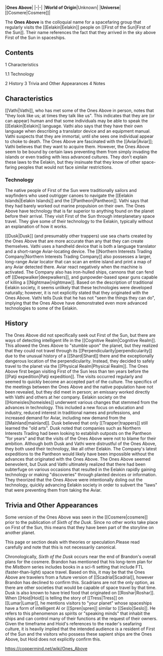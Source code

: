 |**Ones Above**|
|-|-|
|**World of Origin**|Unknown|
|**Universe**|[[Cosmere\|Cosmere]]|

The **Ones Above** is the colloquial name for a spacefaring group that regularly visits the [[Eelakin\|Eelakin]] people on [[First of the Sun\|First of the Sun]]. Their name references the fact that they arrived in the sky above First of the Sun in spaceships.

## Contents

1 Characteristics

1.1 Technology


2 History
3 Trivia and Other Appearances
4 Notes


## Characteristics
[[Vathi\|Vathi]], who has met some of the Ones Above in person, notes that "they look like us; at times they talk like us". This indicates that they are (or can appear) human and that some individuals may be able to speak the [[Eelakin\|Eelakin]] language. Vathi also says that they have their own language when describing a translator device and an equipment manual. Vathi suspects that they are immortal, until she sees one individual appear to choke to death.
The Ones Above are fascinated with the [[Aviar\|Aviar]]; Vathi believes that they want to acquire them. However, the Ones Above seem to be bound by certain laws preventing them from simply invading the islands or even trading with less advanced cultures. They don't explain these laws to the Eelakin, but they insinuate that they know of other space-faring peoples that would not face similar restrictions.

### Technology
The native people of First of the Sun were traditionally sailors and wayfinders who used outrigger canoes to navigate the [[Eelakin Islands\|Eelakin Islands]] and the [[Pantheon\|Pantheon]]. Vathi says that they had barely worked out marine propulsion on their own. The Ones Above have technology that is far superior to anything found on the planet before their arrival. They visit First of the Sun through interplanetary space travel. They give some of their technology to the Eelakin, typically without an explanation of how it works.

[[Dusk\|Dusk]] (and presumably other trappers) use sea charts created by the Ones Above that are more accurate than any that they can create themselves.
Vathi uses a handheld device that is both a language translator and a short-range Aviar-locating device.
The [[Northern Interests Trading Company\|Northern Interests Trading Company]] also possesses a larger, long-range Aviar locator that can scan an entire island and print a map of any Aviar detected there. Aviar react negatively when the machine is activated.
The Company also has iron-hulled ships, cannons that can fend off [[Deepwalker\|deepwalkers]], and gunpowder-based spear guns capable of killing a [[Nightmaw\|nightmaw]]. Based on the description of traditional Eelakin society, it seems unlikely that these technologies were developed naturally; however, it is not explicitly stated that they originated with the Ones Above.
Vathi tells Dusk that he has not "seen the things they can do", implying that the Ones Above have demonstrated even more advanced technologies to some of the Eelakin.

## History
The Ones Above did not specifically seek out First of the Sun, but there are ways of detecting intelligent life in the [[Cognitive Realm\|Cognitive Realm]]. This allowed the Ones Above to "stumble upon" the planet, but they realized that they could not travel through its [[Perpendicularity\|perpendicularity]] due to the unusual history of a [[Shard\|Shard]] there and the exceptionally dangerous location of the perpendicularity. Instead, they decided to safely travel to the planet via the [[Physical Realm\|Physical Realm]].
The Ones Above first began visiting First of the Sun less than ten years before the [[Patji expedition\|Patji expedition]]. The visits occurred regularly and seemed to quickly become an accepted part of the culture. The specifics of the meetings between the Ones Above and the native population have not been revealed, but they did meet in person; an emissary worked directly with Vathi and others at her company. Eelakin society on the [[Homeisles\|homeisles]] underwent various changes that stemmed from the advances in technology. This included a new focus on education and industry, reduced interest in traditional names and professions, and increased demand for Aviar, including new demand from the [[Mainland\|mainland]]. Dusk believed that only [[Trapper\|trappers]] still learned the "old arts". Dusk noted that companies such as Northern Interests Trading had been looking to establish outposts on the Pantheon "for years" and that the visits of the Ones Above were not to blame for their ambition.
Although both Dusk and Vathi were distrustful of the Ones Above, they both used their technology, like all other Eelakin. The Company's latest expeditions to the Pantheon would likely have been impossible without the advances that originated with the Ones Above. The Ones Above seemed benevolent, but Dusk and Vathi ultimately realized that there had been subterfuge on various occasions that resulted in the Eelakin rapidly gaining technology or making "discoveries" through planted devices or information. They theorized that the Ones Above were intentionally doling out the technology, quickly advancing Eelakin society in order to subvert the "laws" that were preventing them from taking the Aviar.

## Trivia and Other Appearances
Some version of the Ones Above was seen in the [[Cosmere\|cosmere]] prior to the publication of *Sixth of the Dusk*. Since no other works take place on First of the Sun, this means that they have been part of the storyline on another planet.

This page or section deals with theories or speculation.Please read carefully and note that this is not necessarily canonical.

Chronologically, *Sixth of the Dusk* occurs near the end of Brandon's overall plans for the cosmere. Brandon has mentioned that his long-term plan for the *Mistborn* series includes books in a sci-fi setting that include FTL (faster-than-light) space travel. Based on this, it may be that the Ones Above are travelers from a future version of [[Scadrial\|Scadrial]], however Brandon has declined to confirm this. Scadrians are not the only option, as there are other societies that would be capable of space travel by that time. Dusk is also known to have tried food that originated on [[Roshar\|Roshar]].
When [[Hoid\|Hoid]] is telling the story of [[Tress\|Tress]] on [[Lumar\|Lumar]], he mentions visitors to "your planet" whose spaceships have a form of intelligent AI or [[Spren\|spren]] similar to [[Seslo\|Seslo]]. He refers to this phenomenon as spirits or "speaking minds" that inhabit the ships and can control many of their functions at the request of their owners. Given the timeframe and Hoid's references to the reader's seafaring culture, it is heavily implied that the intended audience is a resident of First of the Sun and the visitors who possess these sapient ships are the Ones Above, but Hoid does not explicitly confirm this.



https://coppermind.net/wiki/Ones_Above